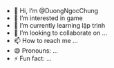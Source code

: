 - 👋 Hi, I’m @DuongNgocChung
- 👀 I’m interested in game
- 🌱 I’m currently learning lập trình 
- 💞️ I’m looking to collaborate on ...
- 📫 How to reach me ...
- 😄 Pronouns: ...
- ⚡ Fun fact: ...

<!---
DuongNgocChung/DuongNgocChung is a ✨ special ✨ repository because its `README.md` (this file) appears on your GitHub profile.
You can click the Preview link to take a look at your changes.
--->
